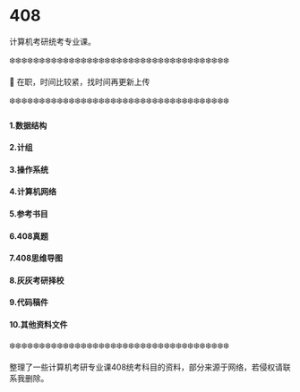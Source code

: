 # 408
计算机考研统考专业课。

❄️❄️❄️❄️❄️❄️❄️❄️❄️❄️❄️❄️❄️❄️❄️❄️❄️❄️❄️❄️❄️❄️❄️❄️❄️❄️❄️❄️❄️❄️❄️❄️❄️❄️❄️❄️❄️

👋 在职，时间比较紧，找时间再更新上传

❄️❄️❄️❄️❄️❄️❄️❄️❄️❄️❄️❄️❄️❄️❄️❄️❄️❄️❄️❄️❄️❄️❄️❄️❄️❄️❄️❄️❄️❄️❄️❄️❄️❄️❄️❄️❄️
#### 1.数据结构

#### 2.计组

#### 3.操作系统

#### 4.计算机网络

#### 5.参考书目

#### 6.408真题

#### 7.408思维导图

#### 8.灰灰考研择校

#### 9.代码稿件

#### 10.其他资料文件
❄️❄️❄️❄️❄️❄️❄️❄️❄️❄️❄️❄️❄️❄️❄️❄️❄️❄️❄️❄️❄️❄️❄️❄️❄️❄️❄️❄️❄️❄️❄️❄️❄️❄️❄️❄️❄️

整理了一些计算机考研专业课408统考科目的资料，部分来源于网络，若侵权请联系我删除。

